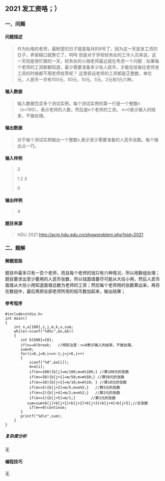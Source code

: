 ## 2021 发工资咯；）

### 一、问题

#### 问题描述

> 作为杭电的老师，最盼望的日子就是每月的8号了，因为这一天是发工资的日子，养家糊口就靠它了，呵呵
> 但是对于学校财务处的工作人员来说，这一天则是很忙碌的一天，财务处的小胡老师最近就在考虑一个问题：如果每个老师的工资额都知道，最少需要准备多少张人民币，才能在给每位老师发工资的时候都不用老师找零呢？
> 这里假设老师的工资都是正整数，单位元，人民币一共有100元、50元、10元、5元、2元和1元六种。 

#### 输入数据

> 输入数据包含多个测试实例，每个测试实例的第一行是一个整数n（n<100），表示老师的人数，然后是n个老师的工资。
> n=0表示输入的结束，不做处理。

#### 输出数据

> 对于每个测试实例输出一个整数x,表示至少需要准备的人民币张数。每个输出占一行。

#### 输入样例

> 3
>
> 1 2 3
>
> 0 

#### 输出样例

> 4

#### 题目来源

> HDU 2021 http://acm.hdu.edu.cn/showproblem.php?pid=2021

### 二、题解

#### 解题思路

题目中最多只有一百个老师，而且每个老师的钱只有六种情况，所以用数组处理；题目要求出至少要用的人民币张数，所以钱面值要尽可能从大往小用，然后人民币面值从大往小用知道面值总数为老师的工资；然后每个老师用的张数算出来，再存在数组中，最后再把全部老师所用的纸币数加起来，输出结果；

####  参考程序

```
#include<stdio.h>
int main()
{
    int n,a[100],i,j,m,k,x,sum;
    while(~scanf("%d%c",&n,&k))
    {
       int b[600]={0};
       if(n==0)break;   //特别注意：n=0表示输入的结束，不做处理。
       sum=0;
       for(i=0,j=0;i<=n-1;j=j+6,i++)
       {
           scanf("%d",&a[i]);
           m=a[i];
           if(m>=100){b[j]=m/100;m=m%100;} //算100元的张数
           if(m>=50){b[j+1]=m/50;m=m%50;} //算50元的张数
           if(m>=10){b[j+2]=m/10;m=m%10; } //算10元的张数
           if(m>=5){b[j+3]=m/5;m=m%5;}   //算5元的张数
           if(m>=2){b[j+4]=m/2;m=m%2;}   //算2元的张数
           if(m>=1){b[j+5]=m/1;}       //算1元的张数
          sum=sum+b[j]+b[j+1]+b[j+2]+b[j+3]+b[j+4]+b[j+5];//总张数
           if(m==0)continue;
       }
       printf("%d\n",sum);
    }
}
```

#####  复杂度分析

无

#### 编程技巧

无

 